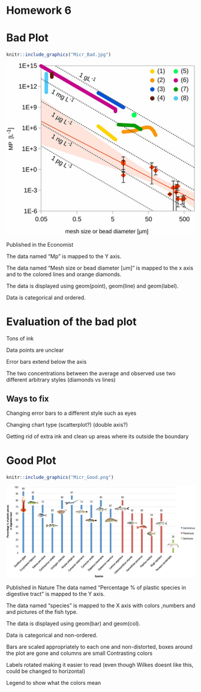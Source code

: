 Homework 6
================

# Bad Plot

``` r
knitr::include_graphics("Micr_Bad.jpg")
```

![](Micr_Bad.jpg)<!-- -->

Published in the Economist

The data named “Mp” is mapped to the Y axis.

The data named “Mesh size or bead diameter \[um\]” is mapped to the x
axis and to the colored lines and orange diamonds.

The data is displayed using geom(point), geom(line) and geom(label).

Data is categorical and ordered.

# Evaluation of the bad plot

Tons of ink

Data points are unclear

Error bars extend below the axis

The two concentrations between the average and observed use two
different arbitrary styles (diamonds vs lines)

## Ways to fix

Changing error bars to a different style such as eyes

Changing chart type (scatterplot?) (double axis?)

Getting rid of extra ink and clean up areas where its outside the
boundary

# Good Plot

``` r
knitr::include_graphics("Micr_Good.png")
```

![](Micr_Good.png)<!-- -->

Published in Nature The data named “Percentage % of plastic species in
digestive tract” is mapped to the Y axis.

The data named “species” is mapped to the X axis with colors ,numbers
and and pictures of the fish type.

The data is displayed using geom(bar) and geom(col).

Data is categorical and non-ordered.

Bars are scaled appropriately to each one and non-distorted, boxes
around the plot are gone and columns are small Contrasting colors

Labels rotated making it easier to read (even though Wilkes doesnt like
this, could be changed to horizontal)

Legend to show what the colors mean
